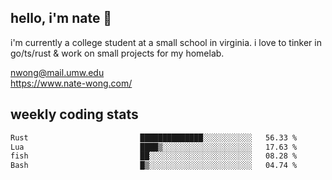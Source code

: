 ## hello, i'm nate 👋
i'm currently a college student at a small school in virginia. i love to tinker in go/ts/rust & work on small projects for my homelab.

nwong@mail.umw.edu <br/>
https://www.nate-wong.com/

## weekly coding stats
<!--START_SECTION:waka-->

```txt
Rust                         ██████████████░░░░░░░░░░░   56.33 %
Lua                          ████▒░░░░░░░░░░░░░░░░░░░░   17.63 %
fish                         ██░░░░░░░░░░░░░░░░░░░░░░░   08.28 %
Bash                         █▒░░░░░░░░░░░░░░░░░░░░░░░   04.74 %
```

<!--END_SECTION:waka-->
